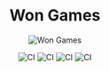 <div align="center">
  
  <h1>Won Games</h1>
  
  ![Won Games](https://user-images.githubusercontent.com/26275918/152402077-22e5cc23-f615-423b-9297-6d401bb3d585.png)
  
  

  ![CI](https://github.com/AdSoNaTuRaL/won-games/actions/workflows/api.ci.yml/badge.svg)
  ![CI](https://github.com/AdSoNaTuRaL/won-games/actions/workflows/client.ci.yml/badge.svg)
  ![CI](https://github.com/AdSoNaTuRaL/won-games/actions/workflows/db.ci.yml/badge.svg)
  ![CI](https://github.com/AdSoNaTuRaL/won-games/actions/workflows/e2e.ci.docker.yml/badge.svg)
</div>
